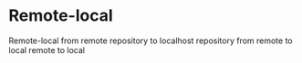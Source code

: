 # Remote-local
Remote-local
from remote repository to localhost repository
from remote to local
remote to local